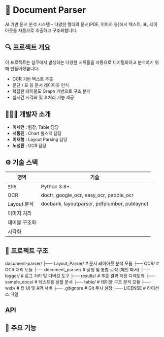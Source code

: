 # 🧾 Document Parser
AI 기반 문서 분석 시스템 – 다양한 형태의 문서(PDF, 이미지 등)에서 텍스트, 표, 레이아웃을 자동으로 추출하고 구조화합니다.

## 🔍 프로젝트 개요
이 프로젝트는 실무에서 발생하는 다양한 서류들을 자동으로 디지털화하고 분석하기 위해 만들어졌습니다.

- OCR 기반 텍스트 추출
- 문단 / 표 등 문서 레이아웃 인식
- 복잡한 테이블도 Graph 기반으로 구조 분석
- 실시간 시각화 및 후처리 기능 제공

## 🧑‍🤝‍🧑 개발자 소개 

- **이세연** : 팀장, Table 담당
- **서동진** : Chart 풀스택 담당
- **이재형** : Layout Parsing 담당
- **노성환** : OCR 담당


## ⚙️ 기술 스택

| 영역         |기술                                                                 |
|--------------|----------------------------------------------------------------------|
| 언어         | Python 3.8+                                                           |
| OCR          | doctr, google_ocr, easy_ocr, paddle_ocr         |
| Layout 분석  | docbank, layoutparser, pdfplumber, publaynet      |
| 이미지 처리   |                                                |
| 테이블 구조화 |                              |
| 시각화       |                               |

## 📂 프로젝트 구조

document-parser/
├── Layout_Parser/          # 문서 레이아웃 분석 모듈
├── OCR/                    # OCR 처리 모듈
├── document_parser/        # 실행 및 통합 로직 (메인 파서)
├── logger/                 # 로그 처리 및 디버깅 도구
├── results/                # 추출 결과 저장 디렉토리
├── sample_docs/            # 테스트용 샘플 문서
├── table/                  # 테이블 구조 분석 모듈
├── web/                    # 웹 UI 및 API 서버
├── .gitignore              # Git 무시 설정
├── LICENSE                 # 라이선스 파일


## API


## 📌 주요 기능
